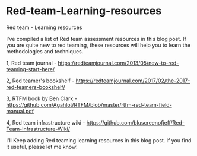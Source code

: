 # Red-team-Learning-resources
Red team - Learning resources

I've compiled a list of Red team assessment resources in this blog post. If you are quite new to red teaming, these resources will help you to learn the methodologies and techniques.

1, Red team journal - https://redteamjournal.com/2013/05/new-to-red-teaming-start-here/

2, Red teamer's bookshelf - https://redteamjournal.com/2017/02/the-2017-red-teamers-bookshelf/

3, RTFM book by Ben Clark - https://github.com/Agahlot/RTFM/blob/master/rtfm-red-team-field-manual.pdf

4, Red team infrastructure wiki - https://github.com/bluscreenofjeff/Red-Team-Infrastructure-Wiki/


I'll Keep adding Red teaming learning resources in this blog post. If you find it useful, please let me know!
